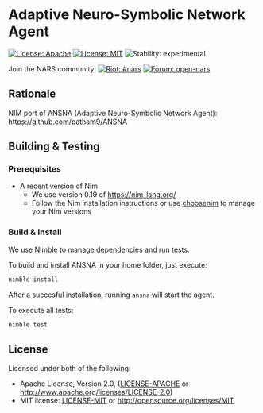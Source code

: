 # Adaptive Neuro-Symbolic Network Agent

[![License: Apache](https://img.shields.io/badge/License-Apache%202.0-blue.svg)](https://opensource.org/licenses/Apache-2.0)
[![License: MIT](https://img.shields.io/badge/License-MIT-blue.svg)](https://opensource.org/licenses/MIT)
![Stability: experimental](https://img.shields.io/badge/stability-experimental-orange.svg)

Join the NARS community:
[![Riot: #nars](https://img.shields.io/badge/riot-%23nars%3Amatrix.org-orange.svg)](https://riot.im/app/#/room/#nars:matrix.org)
[![Forum: open-nars](https://img.shields.io/badge/forum-open--nars-green.svg)](https://groups.google.com/forum/#!forum/open-nars)

## Rationale
NIM port of ANSNA (Adaptive Neuro-Symbolic Network Agent): https://github.com/patham9/ANSNA

## Building & Testing

### Prerequisites

* A recent version of Nim
  * We use version 0.19 of https://nim-lang.org/
  * Follow the Nim installation instructions or use [choosenim](https://github.com/dom96/choosenim) to manage your Nim versions

### Build & Install

We use [Nimble](https://github.com/nim-lang/nimble) to manage dependencies and run tests.

To build and install ANSNA in your home folder, just execute:

```bash
nimble install
```

After a succesful installation, running `ansna` will start the agent.

To execute all tests:
```bash
nimble test
```


## License

Licensed under both of the following:

 * Apache License, Version 2.0, ([LICENSE-APACHE](LICENSE-APACHE) or http://www.apache.org/licenses/LICENSE-2.0)
 * MIT license: [LICENSE-MIT](LICENSE-MIT) or http://opensource.org/licenses/MIT
